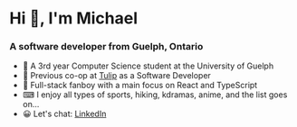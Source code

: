 <h1>Hi 👋, I'm Michael</h1>
<h3>A software developer from Guelph, Ontario</h3>

- 🎒 A 3rd year Computer Science student at the University of Guelph
- 🌷 Previous co-op at [Tulip](https://www.tulip.com/) as a Software Developer
- 🤗 Full-stack fanboy with a main focus on React and TypeScript
- ⌨ I enjoy all types of sports, hiking, kdramas, anime, and the list goes on...
- 😀 Let's chat: [LinkedIn](https://www.linkedin.com/in/mlam977/)

<!-- <a href="http://github-readme-streak-stats.herokuapp.com?user=L-Michael1&theme=react&date_format=M%20j%5B%2C%20Y%5D"> 
  <img  src="http://github-readme-streak-stats.herokuapp.com?user=L-Michael1&theme=react&date_format=M%20j%5B%2C%20Y%5D"/>
</a> -->
<!-- 
<h2>A fan of...</h2>
<p>
  <img src="./icons/react.svg" alt="react" height="50px"/>
  <img src="./icons/java.svg" alt="java" height="50px"/>
  <img src="./icons/html.svg" alt="html" height="50px"/>
  <img src="./icons/css.svg" alt="css" height="50px"/>
  <img src="./icons/javascript.svg" alt="javascript" height="50px"/>
  <img src="./icons/typescript.svg" alt="typescript" height="50px"/>
  <img src="./icons/c.svg" alt="c" height="50px"/>
  <img src="./icons/mysql.svg" alt="mysql" height="50px"/>
  <img src="./icons/mongodb.svg" alt="mongodb" height="50px"/>
  <img src="./icons/material-ui.svg" alt="material-ui" height="50px"/>
  <img src="./icons/node.svg" alt="node" height="50px"/>
  <img src="./icons/firebase.svg" alt="firebase" height="50px"/>
</p>

<h2>Have used...</h2>
<p>
  <img src="./icons/php.svg" alt="php" height="50px"/>
  <img src="./icons/gatsby.svg" alt="gatsby" height="50px"/>
  <img src="./icons/bootstrap.svg" alt="bootstrap" height="50px"/>
  <img src="./icons/figma.svg" alt="figma" height="50px"/>
</p> -->

